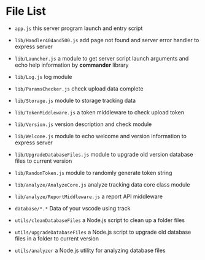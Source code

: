 # File List

- `app.js` this server program launch and entry script

- `lib/Handler404and500.js` add page not found and server error handler to express server
- `lib/Launcher.js` a module to get server script launch arguments and echo help information by **commander** library
- `lib/Log.js` log module
- `lib/ParamsChecker.js` check upload data complete
- `lib/Storage.js` module to storage tracking data
- `lib/TokenMiddleware.js` a token middleware to check upload token
- `lib/Version.js` version description and check module
- `lib/Welcome.js` module to echo welcome and version information to express server
- `lib/UpgradeDatabaseFiles.js` module to upgrade old version database files to current version
- `lib/RandomToken.js` module to randomly generate token string

- `lib/analyze/AnalyzeCore.js` analyze tracking data core class module
- `lib/analyze/ReportMiddleware.js` a report API middleware


- `database/*.*` Data of your vscode using track

- `utils/cleanDatabaseFiles` a Node.js script to clean up a folder files
- `utils/upgradeDatabaseFiles` a Node.js script to upgrade old database files in a folder to current version
- `utils/analyzer` a Node.js utility for analyzing database files